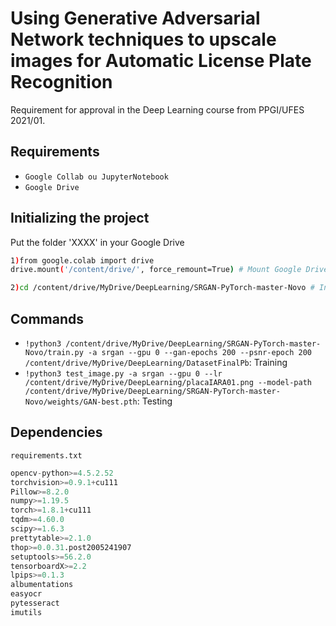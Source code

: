 # Using Generative Adversarial Network techniques to upscale images for Automatic License Plate Recognition
Requirement for approval in the Deep Learning course from PPGI/UFES 2021/01.

## Requirements

- `Google Collab ou JupyterNotebook`
- `Google Drive`

## Initializing the project


Put the folder 'XXXX' in your Google Drive

```bash
1)from google.colab import drive
drive.mount('/content/drive/', force_remount=True) # Mount Google Drive folders.

2)cd /content/drive/MyDrive/DeepLearning/SRGAN-PyTorch-master-Novo # Install requirements - Run every time you enter Colab.
```

## Commands

- `!python3 /content/drive/MyDrive/DeepLearning/SRGAN-PyTorch-master-Novo/train.py -a srgan --gpu 0 --gan-epochs 200 --psnr-epoch 200 /content/drive/MyDrive/DeepLearning/DatasetFinalPb`: Training
- `!python3 test_image.py -a srgan --gpu 0 --lr /content/drive/MyDrive/DeepLearning/placaIARA01.png --model-path /content/drive/MyDrive/DeepLearning/SRGAN-PyTorch-master-Novo/weights/GAN-best.pth`: Testing

## Dependencies

`requirements.txt`

```python
opencv-python>=4.5.2.52
torchvision>=0.9.1+cu111
Pillow>=8.2.0
numpy>=1.19.5
torch>=1.8.1+cu111
tqdm>=4.60.0
scipy>=1.6.3
prettytable>=2.1.0
thop>=0.0.31.post2005241907
setuptools>=56.2.0
tensorboardX>=2.2
lpips>=0.1.3
albumentations
easyocr
pytesseract
imutils
```


